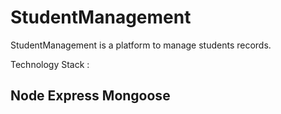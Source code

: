 # StudentManagement

StudentManagement is a platform to manage students records.

Technology Stack :

## Node Express Mongoose
